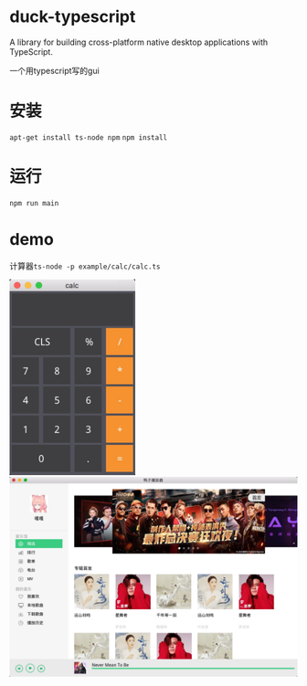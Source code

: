# duck-typescript
A library for building cross-platform native desktop applications with TypeScript.

一个用typescript写的gui

# 安装
`apt-get install ts-node npm`
`npm install`

# 运行
`npm run main`

# demo
计算器`ts-node -p example/calc/calc.ts`

<img src="https://raw.githubusercontent.com/evilbinary/duck-typescript/master/screenshot/calc.png" width="220px" />

<img src="https://raw.githubusercontent.com/evilbinary/duck-typescript/master/screenshot/music.png" width="800px" />

